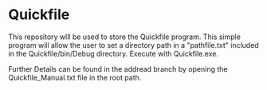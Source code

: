 # Quickfile
This repository wlll be used to store the Quickfile program.  This simple program will allow the user to set a directory path in a "pathfile.txt" included in 
the Quickfile/bin/Debug directory.  Execute with Quickfile.exe.

Further Details can be found in the addread branch by opening the Quickfile_Manual.txt file in the root path.
